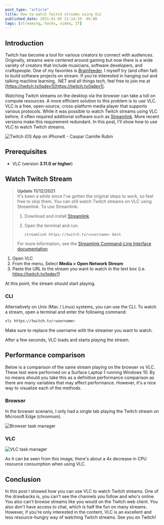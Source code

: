 ```yaml
---
post_type: "article" 
title: How to watch Twitch streams using VLC
published_date: 2021-01-05 21:14:39 -05:00
tags: [streaming, hacks, video, IT]
---
```


## Introduction

Twitch has become a tool for various creators to connect with audiences. Originally, streams were centered around gaming but now there is a wide variety of creators that include musicians, software developers, and craftspeople. One of my favorites is [Brainfeeder](https://www.twitch.tv/brainfeeder). I myself try (and often fail) to build software projects on stream. If you're interested in hanging out and talking machine learning, .NET and all things tech, feel free to join me at [https://twitch.tv/lqdev1](https://twitch.tv/lqdev1).

Watching Twitch streams on the desktop via the browser can take a toll on compute resources. A more efficient solution to this problem is to use VLC. VLC is a free, open-source, cross-platform media player that supports various protocols. While it was possible to watch Twitch streams using VLC before, it often required additional software such as [Streamlink](https://github.com/streamlink/streamlink). More recent versions make this requirement redundant. In this post, I'll show how to use VLC to watch Twitch streams.

![Twitch iOS App on iPhoneX - Caspar Camille Rubin](https://user-images.githubusercontent.com/11130940/103722126-4883f780-4f9d-11eb-8cc8-304d1a249ef9.png)

## Prerequisites

- VLC (version **3.11.0 or higher**)

## Watch Twitch Stream

> **Update 11/12/2021**  
> It's been a while since I've gotten the original steps to work, so feel free to skip them. You can still watch Twitch streams on VLC using Streamlink. To use Streamlink:
> 1. Download and install [Streamlink](https://streamlink.github.io/install.html)
> 1. Open the terminal and run:
>    
>    ```
>    streamlink https://twitch.tv/<username> best
>    ````
>
> For more information, see the [Streamlink Command-Line Interface documentation](https://streamlink.github.io/cli.html)

1. Open VLC
2. From the menu, Select **Media > Open Network Stream**
3. Paste the URL to the stream you want to watch in the text box (i.e. https://twitch.tv/lqdev1)

At this point, the stream should start playing.

### CLI

Alternatively on Unix (Mac / Linux) systems, you can use the CLI. To watch a stream, open a terminal and enter the following command:

```bash
vlc https://twitch.tv/<username>
```

Make sure to replace the username with the streamer you want to watch.

After a few seconds, VLC loads and starts playing the stream.

## Performance comparison

Below is a comparison of the same stream playing on the browser vs VLC. These test were performed on a Surface Laptop 1 running Windows 10. By no means should you take this as a definitive performance comparison as there are many variables that may affect performance. However, it's a nice way to visualize each of the methods.

### Browser

In the browser scenario, I only had a single tab playing the Twitch stream on Microsoft Edge (chromium).

![Browser task manager](https://user-images.githubusercontent.com/11130940/103723087-43c04300-4f9f-11eb-9969-df40541693bd.png)

### VLC

![VLC task manager](https://user-images.githubusercontent.com/11130940/103721933-e1fed980-4f9c-11eb-92f3-0147f2c09134.png)

As it can be seen from this image, there's about a 4x decrease in CPU resource consumption when using VLC.

## Conclusion

In this post I showed how you can use VLC to watch Twitch streams. One of the drawbacks is, you can't see the channels you follow and who's online. You also can't browse streams like you would on the Twitch web client. You also don't have access to chat, which is half the fun on many streams. However, if you're only interested in the content, VLC is an excellent and less resource-hungry way of watching Twitch streams. See you on Twitch!
